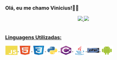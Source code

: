 ### Olá, eu me chamo Vinicius!👋😀



<div align="center">
  <a href="https://github.com/1234Vinicius">
  <img height="180em" src="https://github-readme-stats.vercel.app/api?username=1234Vinicius&show_icons=true&theme=dark&include_all_commits=false&count_private=true"/>
  <img height="180em" src="https://github-readme-stats.vercel.app/api/top-langs/?username=1234Vinicius&layout=compact&langs_count=7&theme=dark"/>
</div>
  



 <div style="display: inline_block"><br>
  
   ### Linguagens Utilizadas:
  <img align="center" alt="Vinicius-Js" height="30" width="40" src="https://raw.githubusercontent.com/devicons/devicon/master/icons/javascript/javascript-plain.svg">
  
  <img align="center" alt="Vinicius-HTML" height="30" width="40" src="https://raw.githubusercontent.com/devicons/devicon/master/icons/html5/html5-original.svg">
  <img align="center" alt="Vinicius-CSS" height="30" width="40" src="https://raw.githubusercontent.com/devicons/devicon/master/icons/css3/css3-original.svg">
  <img align="center" alt="Vinicius-Python" height="30" width="40" src="https://raw.githubusercontent.com/devicons/devicon/master/icons/python/python-original.svg">
  <img align="center" alt="Vinicius-Csharp" height="30" width="40" src="https://raw.githubusercontent.com/devicons/devicon/master/icons/csharp/csharp-original.svg">
    <img align="center" alt="Vinicius-Java" height="30" width="40" src="https://raw.githubusercontent.com/devicons/devicon/master/icons/java/java-original.svg">
    <img align="center" alt="Vinicius-Php" height="30" width="40" src="https://raw.githubusercontent.com/devicons/devicon/master/icons/php/php-original.svg">
    <img align="center" alt="Vinicius-Android-Studio" height="30" width="40" src="https://raw.githubusercontent.com/devicons/devicon/master/icons/android/android-original.svg">
   

  </div>
  

  
  
  ##
 
<div> 
  
 
    
 
  
  
   
 
   
</div>




